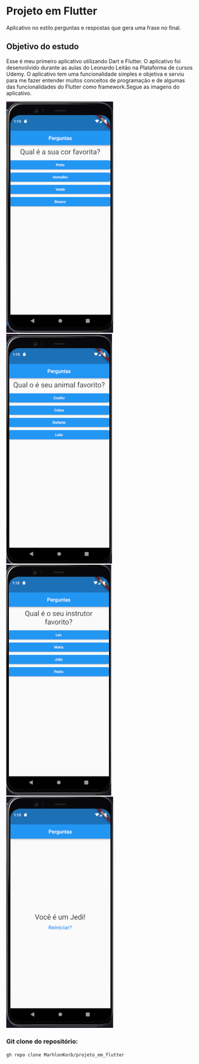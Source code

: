 # Projeto em Flutter

Aplicativo no estilo perguntas e respostas que gera uma frase no final.

## Objetivo do estudo

<p>Esse é meu primeiro aplicativo utilizando Dart e Flutter. O aplicativo foi desenvolvido durante as aulas do Leonardo Leitão na Plataforma de cursos Udemy. O aplicativo tem uma funcionalidade simples e objetiva e serviu para me fazer entender muitos conceitos de programação e de algumas das funcionalidades do Flutter como framework.Segue as imagens do aplicativo.</p>

![imagem1](https://github.com/MarhlonKorb/projeto_em_flutter/blob/master/assets/Captura%20de%20Tela%20(94).png)
![imagem1](https://github.com/MarhlonKorb/projeto_em_flutter/blob/master/assets/Captura%20de%20Tela%20(95).png)
![imagem1](https://github.com/MarhlonKorb/projeto_em_flutter/blob/master/assets/Captura%20de%20Tela%20(96).png)
![imagem1](https://github.com/MarhlonKorb/projeto_em_flutter/blob/master/assets/Captura%20de%20Tela%20(97).png)

### Git clone do repositório:
`gh repo clone MarhlonKorb/projeto_em_flutter`






